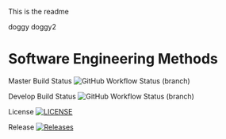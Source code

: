 This is the readme

doggy
doggy2

# Software Engineering Methods
Master Build Status ![GitHub Workflow Status (branch)](https://img.shields.io/github/actions/workflow/status/permafrostyx/sem/main.yml?branch=develop)

Develop Build Status ![GitHub Workflow Status (branch)](https://img.shields.io/github/actions/workflow/status/permafrostyx/sem/main.yml?branch=master)

License [![LICENSE](https://img.shields.io/github/license/permafrostyx/sem.svg?style=flat-square)](https://github.com/permafrostyx/sem/blob/master/LICENSE)

Release [![Releases](https://img.shields.io/github/release/permafrostyx/sem/all.svg?style=flat-square)](https://github.com/permafrostyx/sem/releases)

